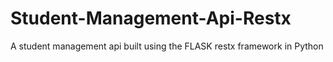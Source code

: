 # Student-Management-Api-Restx
A student management api built using the FLASK restx framework in Python 
